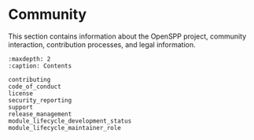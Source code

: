 # Community

This section contains information about the OpenSPP project, community interaction, contribution processes, and legal information.

```{toctree}
:maxdepth: 2
:caption: Contents

contributing
code_of_conduct
license
security_reporting
support
release_management
module_lifecycle_development_status
module_lifecycle_maintainer_role
```
